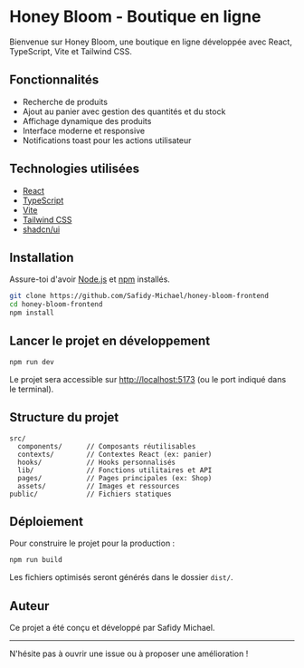 # Honey Bloom - Boutique en ligne

Bienvenue sur Honey Bloom, une boutique en ligne développée avec React, TypeScript, Vite et Tailwind CSS.

## Fonctionnalités

- Recherche de produits
- Ajout au panier avec gestion des quantités et du stock
- Affichage dynamique des produits
- Interface moderne et responsive
- Notifications toast pour les actions utilisateur

## Technologies utilisées

- [React](https://react.dev/)
- [TypeScript](https://www.typescriptlang.org/)
- [Vite](https://vitejs.dev/)
- [Tailwind CSS](https://tailwindcss.com/)
- [shadcn/ui](https://ui.shadcn.com/)

## Installation

Assure-toi d'avoir [Node.js](https://nodejs.org/) et [npm](https://www.npmjs.com/) installés.

```sh
git clone https://github.com/Safidy-Michael/honey-bloom-frontend
cd honey-bloom-frontend
npm install
```

## Lancer le projet en développement

```sh
npm run dev
```

Le projet sera accessible sur [http://localhost:5173](http://localhost:5173) (ou le port indiqué dans le terminal).

## Structure du projet

```
src/
  components/      // Composants réutilisables
  contexts/        // Contextes React (ex: panier)
  hooks/           // Hooks personnalisés
  lib/             // Fonctions utilitaires et API
  pages/           // Pages principales (ex: Shop)
  assets/          // Images et ressources
public/            // Fichiers statiques
```

## Déploiement

Pour construire le projet pour la production :

```sh
npm run build
```

Les fichiers optimisés seront générés dans le dossier `dist/`.

## Auteur

Ce projet a été conçu et développé par Safidy Michael.

---

N'hésite pas à ouvrir une issue ou à proposer une amélioration !
